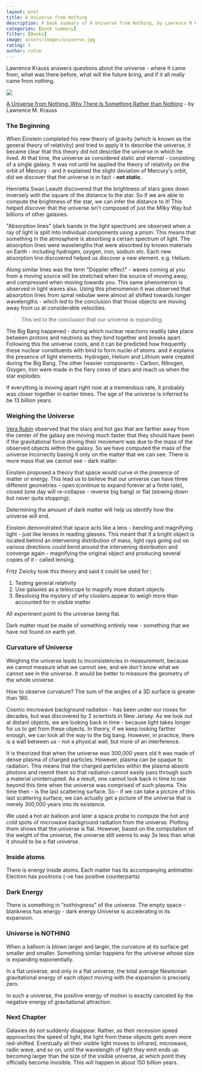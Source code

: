 ```yaml
---
layout: post
title: A Universe from Nothing
description: A book summary of A Universe from Nothing, by Lawrence M Krauss, PhD
categories: [book summary]
filter: [Books]
image: assets/images/universe.jpg
rating: 5
author: rutum
---
```


Lawrence Krauss answers questions about the universe - where it came from, what was there before, what will the future bring, and if it all really came from nothing. 

<a target="_blank"  href="https://www.amazon.com/gp/product/1451624468/ref=as_li_tl?ie=UTF8&camp=1789&creative=9325&creativeASIN=1451624468&linkCode=as2&tag=rammyghally-20&linkId=3d559faca5130a7128753d989a5591c4"><img border="0" src="//ws-na.amazon-adsystem.com/widgets/q?_encoding=UTF8&MarketPlace=US&ASIN=1451624468&ServiceVersion=20070822&ID=AsinImage&WS=1&Format=_SL250_&tag=rammyghally-20" ></a><img src="//ir-na.amazon-adsystem.com/e/ir?t=rammyghally-20&l=am2&o=1&a=1451624468" width="1" height="1" border="0" alt="" style="border:none !important; margin:0px !important;" />

<a href="https://amzn.to/2xiNX8f">A Universe from Nothing: Why There Is Something Rather than Nothing</a> - by Lawrence M. Krauss

### The Beginning

When Einstein completed his new theory of gravity (which is known as the general theory of relativity) and tried to apply it to describe the universe, it became clear that this theory did not describe the universe in which he lived. At that time, the universe as considered static and eternal - consisting of a single galaxy. It was not until he applied the theory of relativity on the orbit of Mercury - and it explained the slight deviation of Mercury's orbit, did we discover that the universe is in fact - **not static**.

Henrietta Swan Leavitt discovered that the brightness of stars goes down inversely with the square of the distance to the star. So if we are able to compute the brightness of the star, we can infer the distance to it! This helped discover that the universe isn't composed of just the Milky Way but billions of other galaxies. 

"Absorption lines" (dark bands in the light spectrum) are observed when a ray of light is split into individual components using a prism. This means that something in the atmosphere is absorbing a certain spectrum of light. The absorption lines were wavelengths that were absorbed by known materials on Earth - including hydrogen, oxygen, iron, sodium etc. Each new absorption line discovered helped us discover a new element. e.g. Helium.

Along similar lines was the term "Doppler effect" - waves coming at you from a moving source will be stretched when the source of moving away, and compressed when moving towards you. This same phenomenon is observed in light waves also. Using this phenomenon it was observed that absorption lines from spiral nebulae were almost all shifted towards longer wavelengths - which led to the conclusion that those objects are moving away from us at considerable velocities.

> This led to the conclusion that our universe is expanding. 

The Big Bang happened - during which nuclear reactions readily take place between protons and neutrons as they bind together and breaks apart. Following this the universe cools, and it can be predicted how frequently these nuclear constituents with bind to form nuclei of atoms. and it explains the presence of light elements. Hydrogen, Helium and Lithium were created during the Big Bang. The other heavier components - Carbon, Nitrogen, Oxygen, Iron were made in the fiery cores of stars and reach us when the star explodes. 

If everything is moving apart right now at a tremendous rate, it probably was closer together in earlier times. The age of the universe is inferred to be 13 billion years. 

### Weighing the Universe

<a href="https://en.wikipedia.org/wiki/Vera_Rubin">Vera Rubin</a> observed that the stars and hot gas that are farther away from the center of the galaxy are moving much faster that they should have been if the gravitational force driving their movement was due to the mass of the observed objects within the galaxy. So we have computed the mass of the universe incorrectly basing it only on the matter that we can see. There is more mass that we cannot see - dark matter. 

Einstein proposed a theory that space would curve in the presence of matter or energy. This lead us to believe that our universe can have three different geometries - open (continue to expand forever at a finite rate), closed (one day will re-collapse - reverse big bang) or flat (slowing down but never quite stopping).

Determining the amount of dark matter will help us identify how the universe will end. 

Einstein demonstrated that space acts like a lens - bending and magnifying light - just like lenses in reading glasses. This meant that if a bright object is located behind an intervening distribution of mass, light rays going out on various directions could bend around the intervening distribution and converge again - magnifying the original object and producing several copies of it - called lensing. 

Fritz Zwicky took this theory and said it could be used for :
1. Testing general relativity
2. Use galaxies as a telescope to magnify more distant objects
3. Resolving the mystery of why clusters appear to weigh more than accounted for in visible matter

All experiment point to the universe being flat. 

Dark matter must be made of something entirely new - something that we have not found on earth yet. 

### Curvature of Universe

Weighing the universe leads to inconsistencies in measurement, because we cannot measure what we cannot see, and we don't know what we cannot see in the universe. It would be better to measure the geometry of the whole universe. 

How to observe curvature? The sum of the angles of a 3D surface is greater than 180. 

Cosmic microwave background radiation - has been under our noses for decades, but was discovered by 2 scientists in New Jersey. As we look out at distant objects, we are looking back in time - because light takes longer for us to get from these objects. In theory, if we keep looking farther enough, we can look all the way to the big bang. However, in practice, there is a wall between us - not a physical wall, but more of an interference. 

It is theorized that when the universe was 300,000 years old it was made of dense plasma of charged particles. However, plasma can be opaque to radiation. This means that the charged particles within the plasma absorb photons and reemit them so that radiation cannot easily pass through such a material uninterrupted. As a result, one cannot look back in time to see beyond this time when the universe was comprised of such plasma. This time then - is the last scattering surface. So - if we can take a picture of this last scattering surface, we can actually get a picture of the universe that is merely 300,000 years into its existence. 

We used a hot air balloon and later a space probe to compute the hot and cold spots of microwave background radiation from the universe. Plotting them shows that the universe is flat. However, based on the computation of the weight of the universe, the universe still seems to way 3x less than what it should to be a flat universe. 

### Inside atoms

There is energy inside atoms. Each matter has its accompanying antimatter. Electron has positrons (-ve has positive counterparts)

### Dark Energy

There is something in "nothingness" of the universe. The empty space - blankness has energy - dark energy
Universe is accelerating in its expansion.

### Universe is NOTHING

When a balloon is blown larger and larger, the curvature at its surface get smaller and smaller. Something similar happens for the universe whose size is expanding exponentially. 

In a flat universe, and only in a flat universe, the total average Newtonian gravitational energy of each object moving with the expansion is precisely zero. 

In such a universe, the positive energy of motion is exactly canceled by the negative energy of gravitational attraction. 

### Next Chapter

Galaxies do not suddenly disappear. Rather, as their recession speed approaches the speed of light, the light from these objects gets even more red-shifted. Eventually all their visible light moves to infrared, microwave, radio wave, and so on, until the wavelength of light they emit ends up becoming larger than the size of the visible universe, at which point they officially become invisible. This will happen in about 150 billion years. 






















